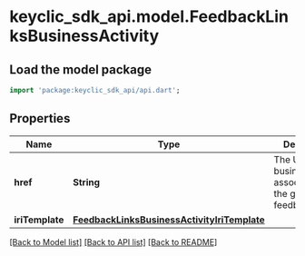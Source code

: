 # keyclic_sdk_api.model.FeedbackLinksBusinessActivity

## Load the model package
```dart
import 'package:keyclic_sdk_api/api.dart';
```

## Properties
Name | Type | Description | Notes
------------ | ------------- | ------------- | -------------
**href** | **String** | The URI of the businessActivity associated to the given feedback. | [optional] 
**iriTemplate** | [**FeedbackLinksBusinessActivityIriTemplate**](FeedbackLinksBusinessActivityIriTemplate.md) |  | [optional] 

[[Back to Model list]](../README.md#documentation-for-models) [[Back to API list]](../README.md#documentation-for-api-endpoints) [[Back to README]](../README.md)


